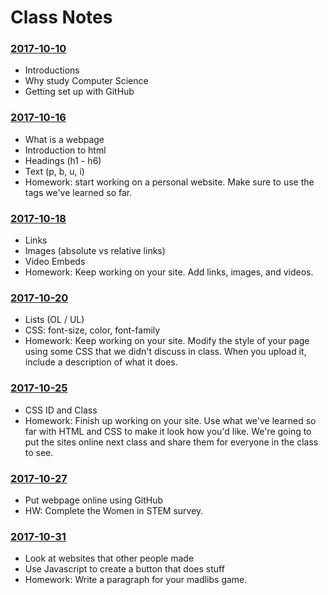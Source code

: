 # Class Notes

### [2017-10-10](Classwork/2017-10-10/)
* Introductions
* Why study Computer Science
* Getting set up with GitHub

### [2017-10-16](Classwork/2017-10-16/)
* What is a webpage
* Introduction to html
* Headings (h1 - h6)
* Text (p, b, u, i)
* Homework: start working on a personal website. Make sure to use the tags we've learned so far.

### [2017-10-18](Classwork/2017-10-18/)
* Links
* Images (absolute vs relative links)
* Video Embeds
* Homework: Keep working on your site. Add links, images, and videos.

### [2017-10-20](Classwork/2017-10-20/)
* Lists (OL / UL)
* CSS: font-size, color, font-family
* Homework: Keep working on your site. Modify the style of your page using some CSS that we didn't discuss in class. When you upload it, include a description of what it does.

### [2017-10-25](Classwork/2017-10-25/)
* CSS ID and Class
* Homework: Finish up working on your site. Use what we've learned so far with HTML and CSS to make it look how you'd like. We're going to put the sites online next class and share them for everyone in the class to see.

### [2017-10-27](Classwork/2017-10-27/)
* Put webpage online using GitHub
* HW: Complete the Women in STEM survey.

### [2017-10-31](Classwork/2017-10-31/)
* Look at websites that other people made
* Use Javascript to create a button that does stuff
* Homework: Write a paragraph for your madlibs game.